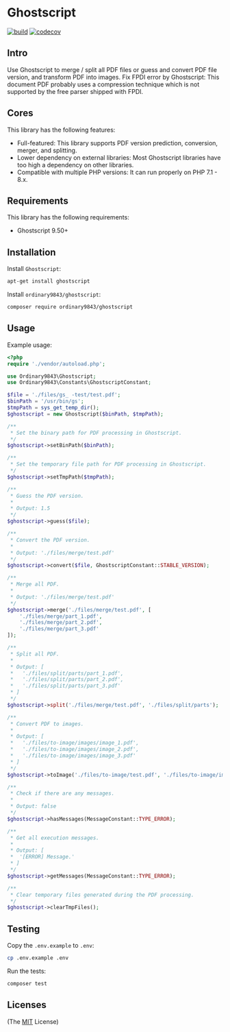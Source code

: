 # Ghostscript

[![build](https://github.com/ordinary9843/ghostscript/actions/workflows/build.yml/badge.svg)](https://github.com/ordinary9843/ghostscript/actions/workflows/build.yml)
[![codecov](https://codecov.io/gh/ordinary9843/ghostscript/branch/master/graph/badge.svg?token=DMXRZFN55V)](https://codecov.io/gh/ordinary9843/ghostscript)

## Intro

Use Ghostscript to merge / split all PDF files or guess and convert PDF file version, and transform PDF into images. Fix FPDI error by Ghostscript: This document PDF probably uses a compression technique which is not supported by the free parser shipped with FPDI.

## Cores

This library has the following features:

- Full-featured: This library supports PDF version prediction, conversion, merger, and splitting.
- Lower dependency on external libraries: Most Ghostscript libraries have too high a dependency on other libraries.
- Compatible with multiple PHP versions: It can run properly on PHP 7.1 - 8.x.

## Requirements

This library has the following requirements:

- Ghostscript 9.50+

## Installation

Install `Ghostscript`:

```bash
apt-get install ghostscript
```

Install `ordinary9843/ghostscript`:

```bash
composer require ordinary9843/ghostscript
```

## Usage

Example usage:

```php
<?php
require './vendor/autoload.php';

use Ordinary9843\Ghostscript;
use Ordinary9843\Constants\GhostscriptConstant;

$file = './files/gs_ -test/test.pdf';
$binPath = '/usr/bin/gs';
$tmpPath = sys_get_temp_dir();
$ghostscript = new Ghostscript($binPath, $tmpPath);

/**
 * Set the binary path for PDF processing in Ghostscript.
 */
$ghostscript->setBinPath($binPath);

/**
 * Set the temporary file path for PDF processing in Ghostscript.
 */
$ghostscript->setTmpPath($tmpPath);

/**
 * Guess the PDF version.
 *
 * Output: 1.5
 */
$ghostscript->guess($file);

/**
 * Convert the PDF version.
 *
 * Output: './files/merge/test.pdf'
 */
$ghostscript->convert($file, GhostscriptConstant::STABLE_VERSION);

/**
 * Merge all PDF.
 *
 * Output: './files/merge/test.pdf'
 */
$ghostscript->merge('./files/merge/test.pdf', [
    './files/merge/part_1.pdf',
    './files/merge/part_2.pdf',
    './files/merge/part_3.pdf'
]);

/**
 * Split all PDF.
 *
 * Output: [
 *   './files/split/parts/part_1.pdf',
 *   './files/split/parts/part_2.pdf',
 *   './files/split/parts/part_3.pdf'
 * ]
 */
$ghostscript->split('./files/merge/test.pdf', './files/split/parts');

/**
 * Convert PDF to images.
 *
 * Output: [
 *   './files/to-image/images/image_1.pdf',
 *   './files/to-image/images/image_2.pdf',
 *   './files/to-image/images/image_3.pdf'
 * ]
 */
$ghostscript->toImage('./files/to-image/test.pdf', './files/to-image/images', GhostscriptConstant::TO_IMAGE_TYPE_JPEG);

/**
 * Check if there are any messages.
 *
 * Output: false
 */
$ghostscript->hasMessages(MessageConstant::TYPE_ERROR);

/**
 * Get all execution messages.
 *
 * Output: [
 *  '[ERROR] Message.'
 * ]
 */
$ghostscript->getMessages(MessageConstant::TYPE_ERROR);

/**
 * Clear temporary files generated during the PDF processing.
 */
$ghostscript->clearTmpFiles();
```

## Testing

Copy the `.env.example` to `.env`:

```bash
cp .env.example .env
```

Run the tests:

```bash
composer test
```

## Licenses

(The [MIT](http://www.opensource.org/licenses/mit-license.php) License)
